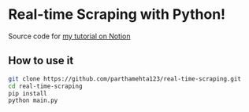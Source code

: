 # Real-time Scraping with Python!

Source code for [my tutorial on Notion](https://www.notion.so/Real-time-Scraping-With-Python-ca41d9f9bee94461907073ca96d860b6)

## How to use it

```sh
git clone https://github.com/parthamehta123/real-time-scraping.git
cd real-time-scraping
pip install
python main.py
```
